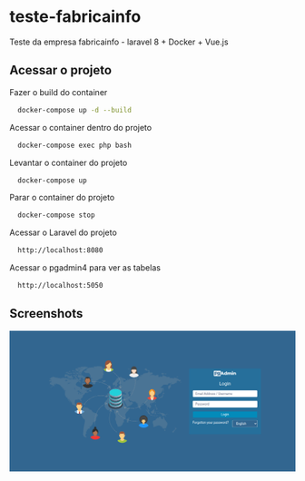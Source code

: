 # teste-fabricainfo
Teste da empresa fabricainfo - laravel 8 + Docker + Vue.js

## Acessar o projeto

Fazer o build do container

```bash
  docker-compose up -d --build  
```

Acessar o container dentro do projeto

```bash
  docker-compose exec php bash 
```

Levantar o container do projeto

```bash
  docker-compose up 
```

Parar o container do projeto

```bash
  docker-compose stop 
```

Acessar o Laravel do projeto

```bash
  http://localhost:8080
```

Acessar o pgadmin4 para ver as tabelas

```bash
  http://localhost:5050
```

## Screenshots

![Instalado pgadmin](https://github.com/vancouvertec/teste-fabricainfo/blob/main/imagem/pgadmin.png)